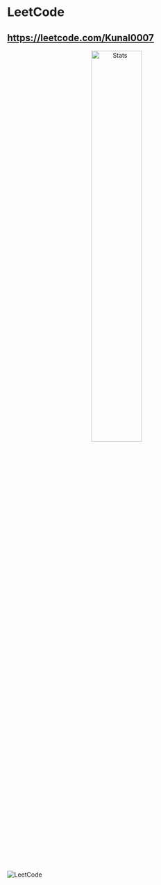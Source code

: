 # LeetCode

## https://leetcode.com/Kunal0007
<p align="center">
  <img width="48%" src="https://leetcard.jacoblin.cool/Kunal0007?theme=light&font=Karma&ext=contest" alt="Stats"/>
</p>

![LeetCode](https://socialify.git.ci/Kunal0007/LeetCode/image?description=1&descriptionEditable=This%20repository%20consists%20of%20Leetcode%20problems%20solution&font=Source%20Code%20Pro&language=1&name=1&owner=1&pattern=Brick%20Wall&theme=Dark)
